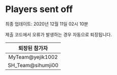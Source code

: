# Players sent off
최종 업데이트: 2020년 12월 11일 02시 10분


제출 코드에서 오류가 발생하는 경우 자동으로 퇴장됩니다.


| 퇴장된 참가자 |
|:---:|
| MyTeam@yejik1002 |
| SH_Team@sihumji00 |